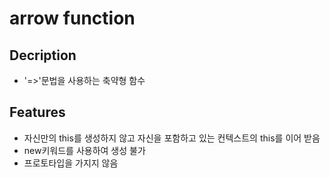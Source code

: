 # arrow function

## Decription
- '=>'문법을 사용하는 축약형 함수

## Features
- 자신만의 this를 생성하지 않고 자신을 포함하고 있는 컨텍스트의 this를 이어 받음
- new키워드를 사용하여 생성 불가
- 프로토타입을 가지지 않음